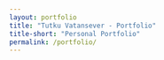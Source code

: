 ```yaml
---
layout: portfolio
title: "Tutku Vatansever - Portfolio"
title-short: "Personal Portfolio"
permalink: /portfolio/
---
```

